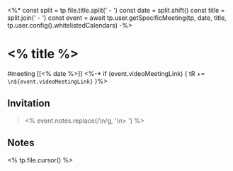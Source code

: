 <%*
const split = tp.file.title.split(' - ')
const date = split.shift()
const title = split.join(' - ')
const event = await tp.user.getSpecificMeeting(tp, date, title, tp.user.config().whitelistedCalendars)
-%>
# <% title %>
#meeting [[<% date %>]]
<%-* if (event.videoMeetingLink) { tR += `\n${event.videoMeetingLink}` }%>

## Invitation
> <% event.notes.replace(/\n/g, '\n> ') %>

## Notes
<% tp.file.cursor() %>